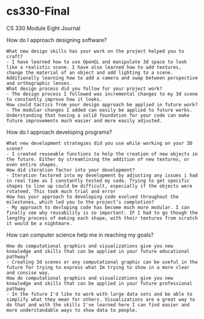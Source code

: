 # cs330-Final
CS 330 Module Eight Journal


How do I approach designing software?

    What new design skills has your work on the project helped you to craft?
    - I have learned how to use OpenGL and manipulate 3d space to look like a realistic scene. I have also learned how to add textures, change the material of an object and add lighting to a scene. Additionally learning how to add a camera and swap between perspective and orthographic lenses.
    What design process did you follow for your project work?
    - The design process I followed was incremental changes to my 3d scene to constantly improve how it looks.
    How could tactics from your design approach be applied in future work?
    - The modular changes I added can easily be applied to future works. Understanding that having a solid foundation for your code can make future improvements much easier and more easily adjusted.

How do I approach developing programs?

    What new development strategies did you use while working on your 3D scene?
    - I created reuseable functions to help the creation of new objects in the future. Either by streamlining the addition of new textures, or even entire shapes. 
    How did iteration factor into your development?
    - Iteration factored into my development by adjusting any issues i had in real time as I constantly tested my code. Trying to get specific shapes to line up could be difficult, especially if the objects were rotateed. This took much trial and error 
    How has your approach to developing code evolved throughout the milestones, which led you to the project’s completion?
    - My approach to devloping code has become much more modular. I can finally see why reusability is so important. IF I had to go though the lengthy process of making each shape, with their textures from scratch it would be a nightmare.

How can computer science help me in reaching my goals?

    How do computational graphics and visualizations give you new knowledge and skills that can be applied in your future educational pathway?
    - Creating 3d scenes or any computational graphic can be useful in the future for trying to express what Im trying to show in a more clear and consise way. 
    How do computational graphics and visualizations give you new knowledge and skills that can be applied in your future professional pathway
    - In the future I'd like to work with large data sets and be able to simplify what they mean for others. Visualizations are a great way to do that and with the skills I've learned here I can find easier and more understandable ways to show data to people.
